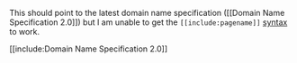 This should point to the latest domain name specification ([[Domain Name Specification 2.0]]) but I am unable to get the `[[include:pagename]]` [syntax](https://github.com/gollum/gollum/wiki#include-other-pages) to work.

[[include:Domain Name Specification 2.0]] 